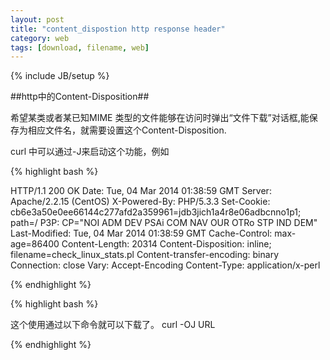```yaml
---
layout: post
title: "content_dispostion http response header"
category: web
tags: [download, filename, web]
---
```

{% include JB/setup %}

##http中的Content-Disposition##

希望某类或者某已知MIME 类型的文件能够在访问时弹出“文件下载”对话框,能保存为相应文件名，就需要设置这个Content-Disposition. 

curl 中可以通过-J来启动这个功能，例如

{% highlight bash %}

HTTP/1.1 200 OK
Date: Tue, 04 Mar 2014 01:38:59 GMT
Server: Apache/2.2.15 (CentOS)
X-Powered-By: PHP/5.3.3
Set-Cookie: cb6e3a50e0ee66144c277afd2a359961=jdb3jich1a4r8e06adbcnno1p1; path=/
P3P: CP="NOI ADM DEV PSAi COM NAV OUR OTRo STP IND DEM"
Last-Modified: Tue, 04 Mar 2014 01:38:59 GMT
Cache-Control: max-age=86400
Content-Length: 20314
Content-Disposition: inline; filename=check_linux_stats.pl
Content-transfer-encoding: binary
Connection: close
Vary: Accept-Encoding
Content-Type: application/x-perl

{% endhighlight %}

{% highlight bash %}

这个使用通过以下命令就可以下载了。
curl -OJ URL

{% endhighlight %}
